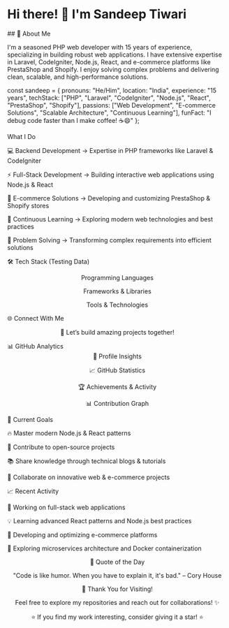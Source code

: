# Hi there! 👋 I'm Sandeep Tiwari
<div align="center">
 
</div>
## 🚀 About Me

I'm a seasoned PHP web developer with 15 years of experience, specializing in building robust web applications. I have extensive expertise in Laravel, CodeIgniter, Node.js, React, and e-commerce platforms like PrestaShop and Shopify. I enjoy solving complex problems and delivering clean, scalable, and high-performance solutions.

const sandeep = {
    pronouns: "He/Him",
    location: "India",
    experience: "15 years",
    techStack: ["PHP", "Laravel", "CodeIgniter", "Node.js", "React", "PrestaShop", "Shopify"],
    passions: ["Web Development", "E-commerce Solutions", "Scalable Architecture", "Continuous Learning"],
    funFact: "I debug code faster than I make coffee! ☕😄"
};

What I Do

💻 Backend Development → Expertise in PHP frameworks like Laravel & CodeIgniter

⚡ Full-Stack Development → Building interactive web applications using Node.js & React

🛒 E-commerce Solutions → Developing and customizing PrestaShop & Shopify stores

🌱 Continuous Learning → Exploring modern web technologies and best practices

🔧 Problem Solving → Transforming complex requirements into efficient solutions

🛠️ Tech Stack (Testing Data)
<div align="center">
Programming Languages

Frameworks & Libraries

Tools & Technologies

</div>
🌐 Connect With Me
<div align="center">




💬 Let’s build amazing projects together!

</div>
📊 GitHub Analytics
<div align="center">
👀 Profile Insights

📈 GitHub Statistics




🏆 Achievements & Activity

📊 Contribution Graph

</div>
🎯 Current Goals

🔥 Master modern Node.js & React patterns

🌟 Contribute to open-source projects

📚 Share knowledge through technical blogs & tutorials

🤝 Collaborate on innovative web & e-commerce projects

📈 Recent Activity

🚀 Working on full-stack web applications

💡 Learning advanced React patterns and Node.js best practices

🛒 Developing and optimizing e-commerce platforms

📖 Exploring microservices architecture and Docker containerization

<div align="center">
💭 Quote of the Day

"Code is like humor. When you have to explain it, it's bad." – Cory House

🙏 Thank You for Visiting!

Feel free to explore my repositories and reach out for collaborations! ✨

⭐ If you find my work interesting, consider giving it a star! ⭐

</div>

